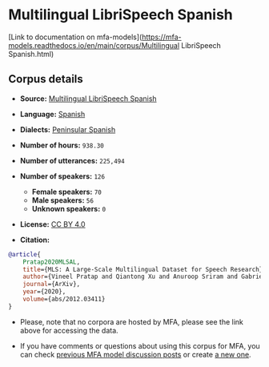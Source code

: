 
# Multilingual LibriSpeech Spanish

[Link to documentation on mfa-models](https://mfa-models.readthedocs.io/en/main/corpus/Multilingual LibriSpeech Spanish.html)

## Corpus details

- **Source:** [Multilingual LibriSpeech Spanish](https://openslr.org/94/)
- **Language:** [Spanish](https://en.wikipedia.org/wiki/Spanish_language)
- **Dialects:** [Peninsular Spanish](https://en.wikipedia.org/wiki/Peninsular_Spanish)
- **Number of hours:** `938.30`
- **Number of utterances:** `225,494`
- **Number of speakers:** `126`
  - **Female speakers:** `70`
  - **Male speakers:** `56`
  - **Unknown speakers:** `0`
- **License:** [CC BY 4.0](https://creativecommons.org/licenses/by/4.0/)

- **Citation:**
```bibtex
@article{
	Pratap2020MLSAL,
	title={MLS: A Large-Scale Multilingual Dataset for Speech Research},
	author={Vineel Pratap and Qiantong Xu and Anuroop Sriram and Gabriel Synnaeve and Ronan Collobert},
	journal={ArXiv},
	year={2020},
	volume={abs/2012.03411}
}
```

- Please, note that no corpora are hosted by MFA, please see the link above for accessing the data.

- If you have comments or questions about using this corpus for MFA, you can check [previous MFA model discussion posts](https://github.com/MontrealCorpusTools/mfa-models/discussions?discussions_q=Multilingual+LibriSpeech+Spanish) or create [a new one](https://github.com/MontrealCorpusTools/mfa-models/discussions/new).

